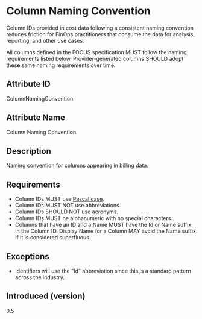 # Column Naming Convention

Column IDs provided in cost data following a consistent naming convention reduces friction for FinOps practitioners
that consume the data for analysis, reporting, and other use cases.

All columns defined in the FOCUS specification MUST follow the naming requirements listed below. Provider-generated columns SHOULD adopt these same naming requirements over time.

## Attribute ID

ColumnNamingConvention

## Attribute Name

Column Naming Convention

## Description

Naming convention for columns appearing in billing data.

## Requirements

* Column IDs MUST use [Pascal case](https://techterms.com/definition/pascalcase).
* Column IDs MUST NOT use abbreviations.
* Column IDs SHOULD NOT use acronyms.
* Column IDs MUST be alphanumeric with no special characters.
* Columns that have an ID and a Name MUST have the Id or Name suffix in the Column ID. Display Name for a Column MAY
  avoid the Name suffix if it is considered superfluous

## Exceptions

* Identifiers will use the "Id" abbreviation since this is a standard pattern across the industry.

## Introduced (version)

0.5
